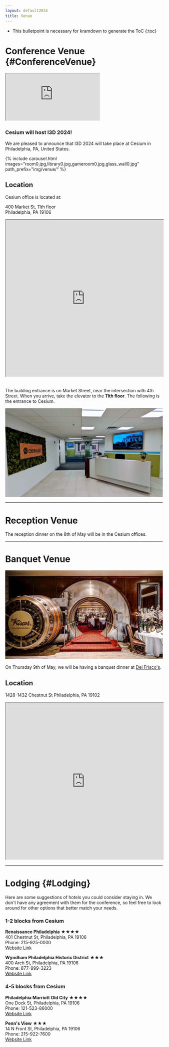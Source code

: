 ```yaml
---
layout: default2024
title: Venue
---
```


* This bulletpoint is necessary for kramdown to generate the ToC
{:toc}

# Conference Venue {#ConferenceVenue}

<div class="flex">
    <div class="youtube-embed">
        <iframe src="https://drive.google.com/file/d/1GNzmEGDfyRHJtiPoPrprkjb4KjGR8INE/preview"></iframe>
    </div>
</div>

### Cesium  will host I3D 2024!

We are pleased to announce that I3D 2024 will take place at Cesium in Philadelphia, PA, United States.

{% include carousel.html images="room0.jpg,library0.jpg,gameroom0.jpg,glass_wall0.jpg" path_prefix="img/venue/" %}


## Location 
Cesium office is located at:

400 Market St, 11th floor \
Philadelphia, PA 19106

<div class="flex">
    <iframe style="width:100%;height:500px" src="https://www.google.com/maps/embed?pb=!1m18!1m12!1m3!1d2162.7631658920036!2d-75.14950469155715!3d39.950134825432386!2m3!1f0!2f0!3f0!3m2!1i1024!2i768!4f13.1!3m3!1m2!1s0x89c6c981093646d7%3A0xc117d14670c0778f!2sCesium!5e0!3m2!1sen!2shk!4v1710255557130!5m2!1sen!2shk"  allowfullscreen="" loading="lazy" referrerpolicy="no-referrer-when-downgrade"></iframe>
</div>

\
The building entrance is on Market Street, near the intersection with 4th Street. When you arrive, take the elevator to the **11th floor**.
The following is the entrance to Cesium.

![Entrance to Cesium HQ](img/venue/cesium-entrance.jpg)

<!-- *More details will be provided in the near future* -->

---

# Reception Venue

The reception dinner on the 8th of May will be in the Cesium offices.

---

# Banquet Venue

![Del Frisco's](img/venue/delfriscos.jpg)

On Thursday 9th of May, we will be having a banquet dinner at [Del Frisco's](https://www.delfriscos.com/private-events-philadelphia-pa/).

## Location

1428-1432 Chestnut St
Philadelphia, PA 19102

<div class="flex">
    <iframe src="https://www.google.com/maps/embed?pb=!1m18!1m12!1m3!1d3058.5722649000154!2d-75.1654591!3d39.950956399999995!2m3!1f0!2f0!3f0!3m2!1i1024!2i768!4f13.1!3m3!1m2!1s0x89c6c62fc4813459%3A0x78308acf8d2ef653!2sDel%20Frisco&#39;s%20Double%20Eagle%20Steakhouse!5e0!3m2!1sen!2ses!4v1714678287781!5m2!1sen!2ses" style="width: 100%; height: 500px;" allowfullscreen="" loading="lazy" referrerpolicy="no-referrer-when-downgrade"></iframe>
</div>


---

# Lodging {#Lodging}
Here are some suggestions of hotels you could consider staying in. We don't have any agreement with them for the conference, so feel free to look around for other options that better match your needs.

### 1-2 blocks from Cesium

__Renaissance Philadelphia__ &#9733;&#9733;&#9733;&#9733; \
401 Chestnut St, Philadelphia, PA 19106 \
Phone: 215-925-0000\
[Website Link](https://www.marriott.com/en-us/hotels/phlpr-renaissance-philadelphia-downtown-hotel/overview/)


__Wyndham Philadelphia Historic District__ &#9733;&#9733;&#9733;\
400 Arch St, Philadelphia, PA 19106\
Phone: 877-999-3223\
[Website Link](https://www.wyndhamhotels.com/wyndham/philadelphia-pennsylvania/wyndham-philadelphia-historic-district/overview)


### 4-5 blocks from Cesium

__Philadelphia Marriott Old City__ &#9733;&#9733;&#9733;&#9733;\
One Dock St, Philadelphia, PA 19106\
Phone: 121-523-86000\
[Website Link](https://www.marriott.com/en-us/hotels/phlmo-philadelphia-marriott-old-city/overview/)


__Penn's View__ &#9733;&#9733;&#9733;\
14 N Front St, Philadelphia, PA 19106\
Phone: 215-922-7600\
[Website Link](https://www.pennsviewhotel.com/)





